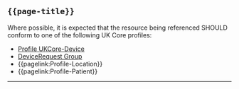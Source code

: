 ## <code>{{page-title}}</code>

Where possible, it is expected that the resource being referenced SHOULD conform to one of the following UK Core profiles:

- [Profile UKCore-Device](https://simplifier.net/hl7fhirukcorer4/ukcoredevice)
- [DeviceRequest Group](https://hl7.org/fhir/R4/group.html)
- {{pagelink:Profile-Location}}
- {{pagelink:Profile-Patient}}

---